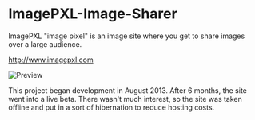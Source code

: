 # ImagePXL-Image-Sharer
ImagePXL "image pixel" is an image site where you get to share images over a large audience.

http://www.imagepxl.com

![Preview](http://i.imgur.com/Ln6q9pS.jpg)

This project began development in August 2013. After 6 months, the site went into a live beta. There wasn't much interest, so the site was taken offline and put in a sort of hibernation to reduce hosting costs.
